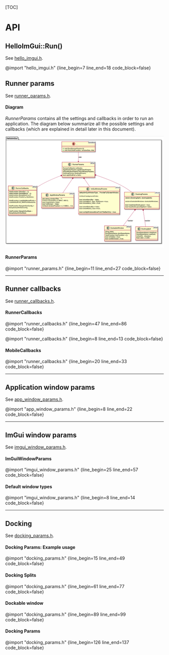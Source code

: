 [TOC]

# API

## HelloImGui::Run()

See [hello_imgui.h](hello_imgui.h).

@import "hello_imgui.h" {line_begin=7 line_end=18 code_block=false}

## Runner params

See [runner_params.h](runner_params.h).

#### Diagram

_RunnerParams_ contains all the settings and callbacks in order to run an application. 
The diagram below summarize all the possible settings and callbacks (which are explained in detail later in this document).

![a](doc_src/hello_imgui_diagram.png)

#### RunnerParams

@import "runner_params.h" {line_begin=11 line_end=27 code_block=false}

----

## Runner callbacks

See [runner_callbacks.h](runner_callbacks.h).

#### RunnerCallbacks

@import "runner_callbacks.h" {line_begin=47 line_end=86 code_block=false}

@import "runner_callbacks.h" {line_begin=8 line_end=13 code_block=false}

#### MobileCallbacks

@import "runner_callbacks.h" {line_begin=20 line_end=33 code_block=false}

----

## Application window params

See [app_window_params.h](app_window_params.h).

@import "app_window_params.h" {line_begin=8 line_end=22 code_block=false}

----

## ImGui window params

See [imgui_window_params.h](imgui_window_params.h).

#### ImGuiWindowParams

@import "imgui_window_params.h" {line_begin=25 line_end=57 code_block=false}

#### Default window types

@import "imgui_window_params.h" {line_begin=8 line_end=14 code_block=false}

----

## Docking

See [docking_params.h](docking_params.h).

#### Docking Params: Example usage

@import "docking_params.h" {line_begin=15 line_end=49 code_block=false}

#### Docking Splits

@import "docking_params.h" {line_begin=61 line_end=77 code_block=false}

#### Dockable window

@import "docking_params.h" {line_begin=89 line_end=99 code_block=false}

#### Docking Params

@import "docking_params.h" {line_begin=126 line_end=137 code_block=false}



